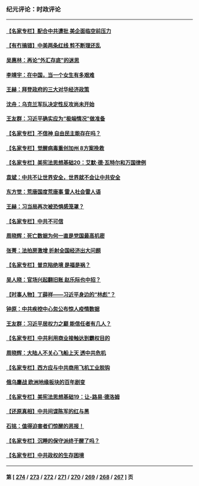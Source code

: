 ### 纪元评论：时政评论
---
#### [【名家专栏】配合中共遭批 美企面临空前压力](../../pages/nsc1025/n14016707.md) 
#### [【有冇搞错】中美两条红线 剪不断理还乱](../../pages/nsc1025/n14016637.md) 
#### [吴惠林：再论“外汇存底”的迷思](../../pages/nsc1025/n14016684.md) 
#### [李靖宇：在中国，当一个女生有多艰难](../../pages/nsc1025/n14016672.md) 
#### [王赫：拜登政府的三大对华经济政策](../../pages/nsc1025/n14016451.md) 
#### [沈舟：乌克兰军队决定性反攻尚未开始](../../pages/nsc1025/n14016323.md) 
#### [王友群：习近平确实应为“极端情况”做准备](../../pages/nsc1025/n14016235.md) 
#### [【名家专栏】不信神 自由民主能存在吗？](../../pages/nsc1025/n14014131.md) 
#### [【名家专栏】觉醒病毒重创加州 8方案挽救](../../pages/nsc1025/n14016042.md) 
#### [【名家专栏】美宪法思想基础20：艾默‧德‧瓦特尔和万国律例](../../pages/nsc1025/n14015312.md) 
#### [袁斌：中共不让世界安全，世界就不会让中共安全](../../pages/nsc1025/n14015801.md) 
#### [东方觉：荒唐国度荒唐事 雷人社会雷人语](../../pages/nsc1025/n14015668.md) 
#### [王赫：习当局再次被恐惧感笼罩？](../../pages/nsc1025/n14015509.md) 
#### [【名家专栏】中共不可信](../../pages/nsc1025/n14015311.md) 
#### [周晓辉：死亡数据为何一直是党国最高机密](../../pages/nsc1025/n14015426.md) 
#### [张菁：法拍房激增 折射全国经济出大问题](../../pages/nsc1025/n14015392.md) 
#### [【名家专栏】普京陷绝境 是福是祸？](../../pages/nsc1025/n14015313.md) 
#### [吴人晓：官场兴起翻旧账 赵乐际也中招？](../../pages/nsc1025/n14015150.md) 
#### [【时事人物】丁薛祥——习近平身边的“林彪”？](../../pages/nsc1025/n14014814.md) 
#### [钟原：中共疾控中心忽公布惊人疫情数据](../../pages/nsc1025/n14014948.md) 
#### [王友群：习近平居权力之巅 能信任者有几人？](../../pages/nsc1025/n14014882.md) 
#### [【名家专栏】中共利用商业接触达到霸权目的](../../pages/nsc1025/n14014649.md) 
#### [周晓辉：大陆人不关心飞船上天 透中共危机](../../pages/nsc1025/n14014821.md) 
#### [【名家专栏】西方应与中共商用飞机工业脱钩](../../pages/nsc1025/n14014650.md) 
#### [俄乌鏖战 欧洲地缘板块的百年剧变](../../pages/nsc1025/n14014326.md) 
#### [【名家专栏】美宪法思想基础19：让-路易‧德洛姆](../../pages/nsc1025/n14013711.md) 
#### [【还原真相】中共间谍陈军的红与黑](../../pages/nsc1025/n14014260.md) 
#### [石铭：值得迫害者们惊醒的恶报！](../../pages/nsc1025/n14014272.md) 
#### [【名家专栏】沉睡的保守派终于醒了吗？](../../pages/nsc1025/n14014126.md) 
#### [【名家专栏】中共政权的生存困境](../../pages/nsc1025/n14014123.md) 

---
#### 第 [ [274](./274.md) / [273](./273.md) / [272](./272.md) / [271](./271.md) / [270](./270.md) / [269](./269.md) / [268](./268.md) / [267](./267.md) ] 页
